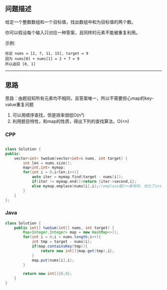 ## 问题描述

给定一个整数数组和一个目标值，找出数组中和为目标值的两个数。

你可以假设每个输入只对应一种答案，且同样的元素不能被重复利用。

示例:

```
给定 nums = [2, 7, 11, 15], target = 9
因为 nums[0] + nums[1] = 2 + 7 = 9
所以返回 [0, 1]
```
-------------------------
## 思路

思路：由题目知所有元素均不相同，且答案唯一，所以不需要担心map的key-value重复问题

1. 可以用顺序查找，但是效率很低O(n²)
2. 利用题目特性，和map的性质，得出下列的查找算法，O(<n)

### CPP

```C++

class Solution {
public:
    vector<int> twoSum(vector<int>& nums, int target) {
        int len = nums.size();
        map<int,int> mymap;
        for(int i = 0;i<len;i++){
            auto iter = mymap.find(target - nums[i]);
            if(iter != mymap.end())return {iter->second,i};
            else mymap.emplace(nums[i],i);//emplace是C++新特性，优化了insert
        }
    }
};
```

### Java

```java
class Solution {
    public int[] twoSum(int[] nums, int target) {
        Map<Integer,Integer> map = new HashMap<>();
        for(int i = 0;i < nums.length;i++){
            int tmp = target - nums[i];
            if(map.containsKey(tmp)){
                return new int[]{map.get(tmp),i};
            }
            map.put(nums[i],i);
        }

        return new int[]{0,0};
    }
}
```


